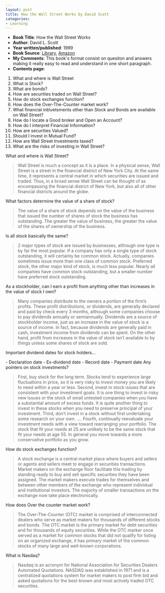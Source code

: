 ```yaml
---
layout: post
title: How the Wall Street Works by David Scott
categories:
- Learning
---
```



- **Book Title**: How the Wall Street Works
- **Author**: David L. Scott
- **Year written/published**: 1999
- **Book Source**: [Library](http://vistaweb.nlb.gov.sg/cgi-bin/cw_cgi?fullRecord+10627+3002+9357220+4+3), [Amazon](http://www.amazon.com/How-Wall-Street-Works-2nd/dp/0071341129/ref=sr_1_1/002-7792776-8528010?ie=UTF8&s=books&qid=1186674403&sr=8-1)
- **My Comments**: This book's format consist on quesiton and answers making it really easy to read and understand in one short paragraph.
- **Contents page**:

1. What and where is Wall Street
2. What is Stock?
3. What are bonds?
4. How are securities traded on Wall Street?
5. How do stock exchanges function?
6. How does the Over-The-Counter market work?
7. What financial inb\vetsments other than Stock and Bonds are available on Wall Street?
8. How do I locate a Good broker and Open an Account?
9. How do I interpret Financial Information?
10. How are securities Valued?
11. Should I invest in Mutual Fund?
12. How are Wall Street Investments taxed?
13. What are the risks of investing in Wall Street?

What and where is Wall Street?

> Wall Street is much a concept as it is a place. In a physical sense, Wall Street is a street in the financial district of New York City. At the same time, it represents a central market in which securities are issued and traded. Thus, in a broad sense Wall Street can be thought of as encompassing the financial district of New York, but also all of other financial districts around the globe.

What factors determine the value of a share of stock?

> The value of a share of stock depends on the value of the business that issued the number of shares of stock the business has outstanding. The greater the value of business, the greater the value of the shares of ownership of the business.

Is all stock basically the same?

> 2 major types of stock are issued by businesses, although one type is by far the most popular. If a company has only a single type of stock outstanding, it will certainly be common stock. Actually, companies sometimes issue more than one class of common stock. Preferred stock, the other major kind of stock, is much less popular. Nearly all companies have common stock outstanding, but a smaller number have preferred stock outstanding.

As a stockholder, can I earn a profit from anything other than increases in the value of stock I own?

> Many companies distribute to the owners a portion of the firm’s profits. These profit distributions, or dividends, are generally declared and paid by check every 3 months, although some companies choose to pay dividends annually or semiannually. Dividends are a source of stockholder income, just as an increase in the value of stock is a source of income. In fact, because dividends are generally paid in cash, investment income from dividends can be spent. On the other hand, profit from increases in the value of stock isn’t available to by things unless some shares of stock are sold.

Important dividend dates for stock holders…

- Declaration date
- Ex-dividend date
- Record date
- Payment date Any pointers on stock investments?

> First, buy stock for the long term. Stocks tend to experience large fluctuations in price, so it is very risky to invest money you are likely to need within a year or less. Second, invest in stock issues that are consistent with your investment goals. It is one thing to invest in risky new issues or the stock of small untested companies when you have a substantial amount of excess funds. It is quite another thing to invest in these stocks when you need to preserve principal of your investment. Third, don’t invest in a stock without first undertaking some research on your own. …. Fourth, continually reevaluate your investment needs with a view toward rearranging your portfolio. The stock that fit your needs at 25 are unlikely to be the same stock that fit your needs at age 55. In general you move towards a more conservative portfolio as you grow.

How do stock exchanges function?

> A stock exchange is a central market place where buyers and sellers or agents and sellers meet to engage in securities transactions. Market makers on the exchange floor facilitate this trading by standing ready to buy and sell specific securities they have been assigned. The market makers execute trades for themselves and between other members of the exchange who represent individual and institutional investors. The majority of smaller transactions on the exchange now take place electronically.

How does Over the counter market work?

> The Over-The-Counter (OTC) market is comprised of interconnected dealers who serve as market makers for thousands of different stocks and bonds. The OTC market is the primary market for debt securities and for thousands of equity securities. While the OTC marker once served as a market for common stocks that did not qualify for listing on an organized exchange, it has primary market of the common stocks of many large and well-known corporations.

What is Nasdaq?

> Nasdaq is an acronym for National Association for Securities Dealers Automated Quotations. NASDAQ was established in 1971 and is a centralized quotations system for market makers to post firm bid and asked quotations for the best-known and most actively traded OTC securities.
